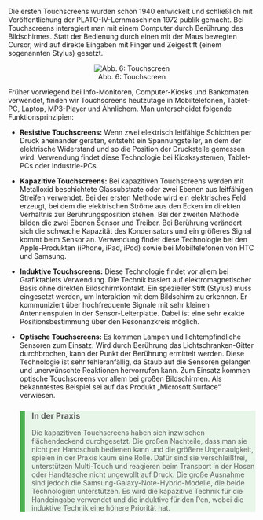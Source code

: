 <!-- filename: 09_Touchscreen.md -->
<!-- title: Touchscreen -->

Die ersten Touchscreens wurden schon 1940 entwickelt und schließlich mit Veröffentlichung der PLATO-IV-Lernmaschinen 1972 publik gemacht. Bei Touchscreens interagiert man mit einem Computer durch Berührung des Bildschirmes. Statt der Bedienung durch einen mit der Maus bewegten Cursor, wird auf direkte Eingaben mit Finger und Zeigestift (einem sogenannten Stylus) gesetzt.

<center><figure>
  <img src="https://raw.githubusercontent.com/ed-tech-at/L3T/refs/heads/main/03_Von_der_Kreidetafel_zum_Tablet/img/06_Touchscreen.jpg" alt="Abb. 6: Touchscreen">
  <figcaption>Abb. 6: Touchscreen</figcaption>
</figure></center>


Früher vorwiegend bei Info-Monitoren, Computer-Kiosks und Bankomaten verwendet, finden wir Touchscreens heutzutage in Mobiltelefonen, Tablet-PC, Laptop, MP3-Player und Ähnlichem. Man unterscheidet folgende Funktionsprinzipien:

- **Resistive Touchscreens:** Wenn zwei elektrisch leitfähige Schichten per Druck aneinander geraten, entsteht ein Spannungsteiler, an dem der elektrische Widerstand und so die Position der Druckstelle gemessen wird. Verwendung findet diese Technologie bei Kiosksystemen, Tablet-PCs oder Industrie-PCs.
- **Kapazitive Touchscreens:** Bei kapazitiven Touchscreens werden mit Metalloxid beschichtete Glassubstrate oder zwei Ebenen aus leitfähigen Streifen verwendet. Bei der ersten Methode wird ein elektrisches Feld erzeugt, bei dem die elektrischen Ströme aus den Ecken im direkten Verhältnis zur Berührungsposition stehen. Bei der zweiten Methode bilden die zwei Ebenen Sensor und Treiber. Bei Berührung verändert sich die schwache Kapazität des Kondensators und ein größeres Signal kommt beim Sensor an. Verwendung findet diese Technologie bei den Apple-Produkten (iPhone, iPad, iPod) sowie bei Mobiltelefonen von HTC und Samsung.

- **Induktive Touchscreens:** Diese Technologie findet vor allem bei Grafiktablets Verwendung. Die Technik basiert auf elektromagnetischer Basis ohne direkten Bildschirmkontakt. Ein spezieller Stift (Stylus) muss eingesetzt werden, um Interaktion mit dem Bildschirm zu erkennen. Er kommuniziert über hochfrequente Signale mit sehr kleinen Antennenspulen in der Sensor-Leiterplatte. Dabei ist eine sehr exakte Positionsbestimmung über den Resonanzkreis möglich.
- **Optische Touchscreens:** Es kommen Lampen und lichtempfindliche Sensoren zum Einsatz. Wird durch Berührung das Lichtschranken-Gitter durchbrochen, kann der Punkt der Berührung ermittelt werden. Diese Technologie ist sehr fehleranfällig, da Staub auf die Sensoren gelangen und unerwünschte Reaktionen hervorrufen kann. Zum Einsatz kommen optische Touchscreens vor allem bei großen Bildschirmen. Als bekanntestes Beispiel sei auf das Produkt „Microsoft Surface“ verwiesen.

<blockquote style="background: #E8F5E9; border-left: 10px solid #4CAF50">

### In der Praxis

Die kapazitiven Touchscreens haben sich inzwischen flächendeckend durchgesetzt. Die großen Nachteile, dass man sie nicht per Handschuh bedienen kann und die größere Ungenauigkeit, spielen in der Praxis kaum eine Rolle. Dafür sind sie verschleißfrei, unterstützen Multi-Touch und reagieren beim Transport in der Hosen oder Handtasche nicht ungewollt auf Druck. Die große Ausnahme sind jedoch die Samsung-Galaxy-Note-Hybrid-Modelle, die beide Technologien unterstützen. Es wird die kapazitive Technik für die Handeingabe verwendet und die induktive für den Pen, wobei die induktive Technik eine höhere Priorität hat.

</blockquote>
